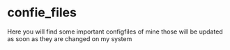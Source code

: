 # confie_files
Here you will find some important configfiles of mine those will be updated as soon as they are changed on my system

